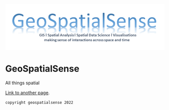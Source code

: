 ---
---
![GeoSpatialSense](/assets/images/logo.png)

# GeoSpatialSense
All things spatial 

[Link to another page](./another-page.html).





```
copyright geospatialsense 2022
```

